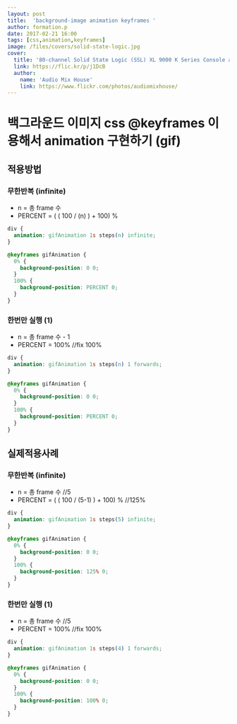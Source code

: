 ```yaml
---
layout: post
title:  'background-image animation keyframes '
author: formation.p
date: 2017-02-21 16:00
tags: [css,animation,keyframes]
image: /files/covers/solid-state-logic.jpg
cover:
  title: '80-channel Solid State Logic (SSL) XL 9000 K Series Console at Audio Mix House, Studio B'
  link: https://flic.kr/p/j1DcB
  author:
    name: 'Audio Mix House'
    link: https://www.flickr.com/photos/audiomixhouse/
---
```


# 백그라운드 이미지 css @keyframes 이용해서 animation 구현하기 (gif)

## 적용방법
### 무한반복 (infinite)
* n = 총 frame 수
* PERCENT = ( ( 100 / (n) ) + 100) %

```css
div {
  animation: gifAnimation 1s steps(n) infinite;
}

@keyframes gifAnimation {
  0% {
    background-position: 0 0;
  }
  100% {
    background-position: PERCENT 0;
  }
}
```

### 한번만 실행 (1)
* n = 총 frame 수 - 1
* PERCENT = 100% //fix 100%

```css
div {
  animation: gifAnimation 1s steps(n) 1 forwards;
}

@keyframes gifAnimation {
  0% {
    background-position: 0 0;
  }
  100% {
    background-position: PERCENT 0;
  }
}
```

## 실제적용사례
### 무한반복 (infinite)
* n = 총 frame 수 //5
* PERCENT = ( ( 100 / (5-1) ) + 100) % //125%

```css
div {
  animation: gifAnimation 1s steps(5) infinite;
}

@keyframes gifAnimation {
  0% {
    background-position: 0 0;
  }
  100% {
    background-position: 125% 0;
  }
}
```

### 한번만 실행 (1)
* n = 총 frame 수 //5
* PERCENT = 100% //fix 100%

```css
div {
  animation: gifAnimation 1s steps(4) 1 forwards;
}

@keyframes gifAnimation {
  0% {
    background-position: 0 0;
  }
  100% {
    background-position: 100% 0;
  }
}
```

